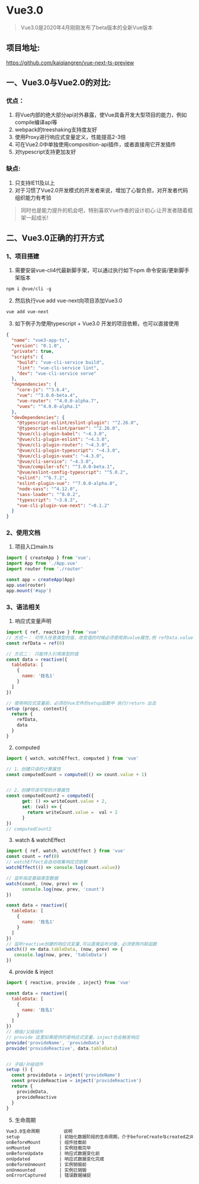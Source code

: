 # Vue3.0

> Vue3.0是2020年4月刚刚发布了beta版本的全新Vue版本
## 项目地址:
https://github.com/kaiqiangren/vue-next-ts-preview

## 一、Vue3.0与Vue2.0的对比:
### 优点：
1. 将Vue内部的绝大部分api对外暴露，使Vue具备开发大型项目的能力，例如compile编译api等
2. webpack的treeshaking支持度友好
3. 使用Proxy进行响应式变量定义，性能提高2-3倍
4. 可在Vue2.0中单独使用composition-api插件，或者直接用它开发插件
5. 对typescript支持更加友好
### 缺点:
1. 只支持IE11及以上
2. 对于习惯了Vue2.0开发模式的开发者来说，增加了心智负担，对开发者代码组织能力有考验
> 同时也是能力提升的机会吧，特别喜欢Vue作者的设计初心:让开发者随着框架一起成长!

## 二、Vue3.0正确的打开方式
### 1、项目搭建
1. 需要安装vue-cli4代最新脚手架，可以通过执行如下npm 命令安装/更新脚手架版本
```npm
npm i @vue/cli -g
```
2. 然后执行vue add vue-next向项目添加Vue3.0
```npm
vue add vue-next
```
3. 如下例子为使用typescript + Vue3.0 开发的项目依赖，也可以直接使用
```json
{
  "name": "vue3-app-ts",
  "version": "0.1.0",
  "private": true,
  "scripts": {
    "build": "vue-cli-service build",
    "lint": "vue-cli-service lint",
    "dev": "vue-cli-service serve"
  },
  "dependencies": {
    "core-js": "^3.6.4",
    "vue": "^3.0.0-beta.4",
    "vue-router": "^4.0.0-alpha.7",
    "vuex": "^4.0.0-alpha.1"
  },
  "devDependencies": {
    "@typescript-eslint/eslint-plugin": "^2.26.0",
    "@typescript-eslint/parser": "^2.26.0",
    "@vue/cli-plugin-babel": "~4.3.0",
    "@vue/cli-plugin-eslint": "~4.3.0",
    "@vue/cli-plugin-router": "~4.3.0",
    "@vue/cli-plugin-typescript": "~4.3.0",
    "@vue/cli-plugin-vuex": "~4.3.0",
    "@vue/cli-service": "~4.3.0",
    "@vue/compiler-sfc": "^3.0.0-beta.1",
    "@vue/eslint-config-typescript": "^5.0.2",
    "eslint": "^6.7.2",
    "eslint-plugin-vue": "^7.0.0-alpha.0",
    "node-sass": "^4.12.0",
    "sass-loader": "^8.0.2",
    "typescript": "~3.8.3",
    "vue-cli-plugin-vue-next": "~0.1.2"
  }
}
```

### 2、使用文档
1. 项目入口main.ts
```typescript
import { createApp } from 'vue';
import App from './App.vue'
import router from './router'

const app = createApp(App)
app.use(router)
app.mount('#app')
```

### 3、语法相关
1. 响应式变量声明
```js
import { ref, reactive } from 'vue'
// 方式一： 可传入任意类型的值，改变值的时候必须使用其value属性,例 refData.value = 2
const refData = ref(0)

// 方式二： 只能传入引用类型的值
const data = reactive({
  tableData: [
    {
      name: '姓名1'
    }
  ]
})

// 使用响应式变量前，必须在Vue文件的setup函数中 执行/return 出去
setup (props, context){
  return {
    refData,
    data
  }
}
```

2. computed
```js
import { watch, watchEffect, computed } from 'vue'

// 1、创建只读的计算属性
const computedCount = computed(() => count.value + 1)


// 2、创建可读可写的计算属性
const computedCount2 = computed({
      get: () => writeCount.value + 2,
      set: (val) => {
        return writeCount.value =  val + 2
      }
})
// computedCount2 
```

3. watch & watchEffect
```js
import { ref, watch, watchEffect } from 'vue'
const count = ref(0)
// watchEffect会自动收集响应式依赖
watchEffect(() => console.log(count.value))

// 监听指定基础类型数据
watch(count, (now, prev) => {
      console.log(now, prev, 'count')
})

const data = reactive({
  tableData: [
    {
      name: '姓名1'
    }
  ]
})
// 监听reactive创建的响应式变量,可以直接监听对象，必须使用内联函数
watch(() => data.tableData, (now, prev) => {
   console.log(now, prev, 'tableData')
})
```

4. provide & inject
```js
import { reactive, provide , inject} from 'vue'

const data = reactive({
  tableData: [
    {
      name: '姓名1'
    }
  ]
})
// 根级/父级组件
// provide 这里如果提供的是响应式变量，inject也会触发响应
provide('provideName', 'provideData')
provide('provideReactive', data.tableData)


// 子级/孙级组件
setup () {
  const provideData = inject('provideName')
  const provideReactive = inject('provideReactive')
  return {
    provideData,
    provideReactive
  }
}
```

5. 生命周期
```html
Vue3.0生命周期         说明                                                   对应的Vue2.0生命周期
setup               | 初始化数据阶段的生命周期，介于beforeCreate与created之间  相当于beforeCreate、created的合并
onBeforeMount       | 组件挂载前                                          beforeMount
onMounted           | 实例挂载完毕                                         mounted
onBeforeUpdate      | 响应式数据变化前                                      beforeUpdate
onUpdated           | 响应式数据变化完成                                    updated
onBeforeUnmount     | 实例销毁前                                           beforeDestroy
onUnmounted         | 实例已销毁                                           destroyed
onErrorCaptured     | 错误数据捕捉                                            --
```

